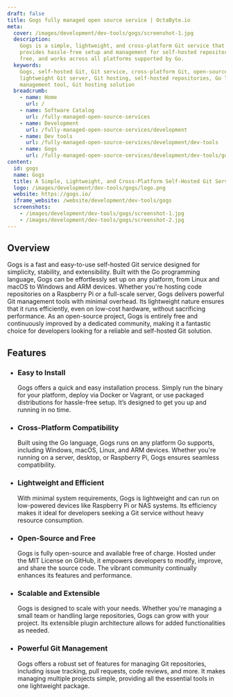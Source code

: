 ```yaml
---
draft: false
title: Gogs fully managed open source service | OctaByte.io
meta:
  cover: /images/development/dev-tools/gogs/screenshot-1.jpg
  description:
    Gogs is a simple, lightweight, and cross-platform Git service that
    provides hassle-free setup and management for self-hosted repositories. It's open-source,
    free, and works across all platforms supported by Go.
  keywords:
    Gogs, self-hosted Git, Git service, cross-platform Git, open-source Git,
    lightweight Git server, Git hosting, self-hosted repositories, Go language, Git
    management tool, Git hosting solution
  breadcrumb:
    - name: Home
      url: /
    - name: Software Catalog
      url: /fully-managed-open-source-services
    - name: Development
      url: /fully-managed-open-source-services/development
    - name: Dev tools
      url: /fully-managed-open-source-services/development/dev-tools
    - name: Gogs
      url: /fully-managed-open-source-services/development/dev-tools/gogs
content:
  id: gogs
  name: Gogs
  title: A Simple, Lightweight, and Cross-Platform Self-Hosted Git Service
  logo: /images/development/dev-tools/gogs/logo.png
  website: https://gogs.io/
  iframe_website: /website/development/dev-tools/gogs
  screenshots:
    - /images/development/dev-tools/gogs/screenshot-1.jpg
    - /images/development/dev-tools/gogs/screenshot-2.jpg
---
```


## Overview

Gogs is a fast and easy-to-use self-hosted Git service designed for simplicity, stability, and extensibility. Built with the Go programming language, Gogs can be effortlessly set up on any platform, from Linux and macOS to Windows and ARM devices. Whether you're hosting code repositories on a Raspberry Pi or a full-scale server, Gogs delivers powerful Git management tools with minimal overhead. Its lightweight nature ensures that it runs efficiently, even on low-cost hardware, without sacrificing performance. As an open-source project, Gogs is entirely free and continuously improved by a dedicated community, making it a fantastic choice for developers looking for a reliable and self-hosted Git solution.

## Features

- ### Easy to Install

  Gogs offers a quick and easy installation process. Simply run the binary for your platform, deploy via Docker or Vagrant, or use packaged distributions for hassle-free setup. It’s designed to get you up and running in no time.

- ### Cross-Platform Compatibility

  Built using the Go language, Gogs runs on any platform Go supports, including Windows, macOS, Linux, and ARM devices. Whether you're running on a server, desktop, or Raspberry Pi, Gogs ensures seamless compatibility.

- ### Lightweight and Efficient

  With minimal system requirements, Gogs is lightweight and can run on low-powered devices like Raspberry Pi or NAS systems. Its efficiency makes it ideal for developers seeking a Git service without heavy resource consumption.

- ### Open-Source and Free

  Gogs is fully open-source and available free of charge. Hosted under the MIT License on GitHub, it empowers developers to modify, improve, and share the source code. The vibrant community continually enhances its features and performance.

- ### Scalable and Extensible

  Gogs is designed to scale with your needs. Whether you're managing a small team or handling large repositories, Gogs can grow with your project. Its extensible plugin architecture allows for added functionalities as needed.

- ### Powerful Git Management

  Gogs offers a robust set of features for managing Git repositories, including issue tracking, pull requests, code reviews, and more. It makes managing multiple projects simple, providing all the essential tools in one lightweight package.
